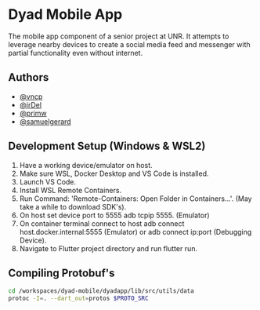 # Dyad Mobile App

The mobile app component of a senior project at UNR. It attempts to leverage nearby devices to create a social media feed and messenger with partial functionality even without internet.


## Authors

- [@vncp](https://www.github.com/vncp)
- [@jrDel](https://www.github.com/jrDel)
- [@primw](https://www.github.com/primw)
- [@samuelgerard](https://www.github.com/samuelgerard)


## Development Setup (Windows & WSL2)

1. Have a working device/emulator on host.  
2. Make sure WSL, Docker Desktop and VS Code is installed.
3. Launch VS Code.
4. Install WSL Remote Containers.
5. Run Command: 'Remote-Containers: Open Folder in Containers...'. (May take a while to download SDK's).
6. On host set device port to 5555 adb tcpip 5555. (Emulator)
7. On container terminal connect to host adb connect host.docker.internal:5555 (Emulator) or adb connect ip:port (Debugging Device).
8. Navigate to Flutter project directory and run flutter run.

## Compiling Protobuf's
```bash
cd /workspaces/dyad-mobile/dyadapp/lib/src/utils/data
protoc -I=. --dart_out=protos $PROTO_SRC
```
